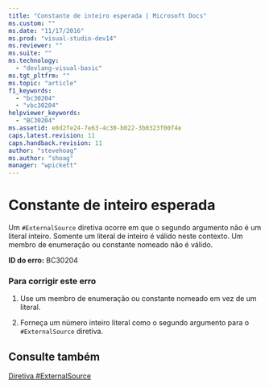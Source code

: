 ```yaml
---
title: "Constante de inteiro esperada | Microsoft Docs"
ms.custom: ""
ms.date: "11/17/2016"
ms.prod: "visual-studio-dev14"
ms.reviewer: ""
ms.suite: ""
ms.technology: 
  - "devlang-visual-basic"
ms.tgt_pltfrm: ""
ms.topic: "article"
f1_keywords: 
  - "bc30204"
  - "vbc30204"
helpviewer_keywords: 
  - "BC30204"
ms.assetid: e8d2fe24-7e63-4c30-b022-3b0323f00f4e
caps.latest.revision: 11
caps.handback.revision: 11
author: "stevehoag"
ms.author: "shoag"
manager: "wpickett"
---
```

# Constante de inteiro esperada
Um `#ExternalSource` diretiva ocorre em que o segundo argumento não é um literal inteiro. Somente um literal de inteiro é válido neste contexto. Um membro de enumeração ou constante nomeado não é válido.  
  
 **ID do erro:** BC30204  
  
### Para corrigir este erro  
  
1.  Use um membro de enumeração ou constante nomeado em vez de um literal.  
  
2.  Forneça um número inteiro literal como o segundo argumento para o `#ExternalSource` diretiva.  
  
## Consulte também  
 [Diretiva \#ExternalSource](../../visual-basic/language-reference/directives/externalsource-directive.md)